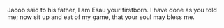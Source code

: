 Jacob said to his father, I am Esau your firstborn. I have done as you told me; now sit up and eat of my game, that your soul may bless me.
